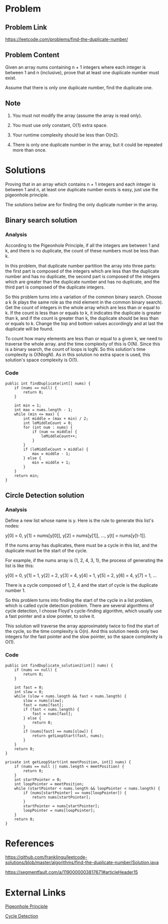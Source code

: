 # Problem

## Problem Link

https://leetcode.com/problems/find-the-duplicate-number/

## Problem Content

Given an array nums containing n + 1 integers where each integer is between 1 and n (inclusive), prove that at least one duplicate number must exist. 

Assume that there is only one duplicate number, find the duplicate one.

## Note

1. You must not modify the array (assume the array is read only).

2. You must use only constant, O(1) extra space.

3. Your runtime complexity should be less than O(n2).

4. There is only one duplicate number in the array, but it could be repeated more than once.

# Solutions

Proving that in an array which contains n + 1 integers and each integer is between 1 and n,
at least one duplicate number exists is easy, just use the pigeonhole principle.

The solutions below are for finding the only duplicate number in the array.

## Binary search solution

### Analysis

According to the Pigeonhole Principle, 
if all the integers are between 1 and k, and there is no duplicate,
the count of these numbers must be less than k.

In this problem, that duplicate number partition the array into three parts:
the first part is composed of the integers which are less than the duplicate number and has no duplicate,
the second part is composed of the integers which are greater than the duplicate number and has no duplicate,
and the third part is composed of the duplicate integers.

So this problem turns into a variation of the common binary search.
Choose a k (k plays the same role as the mid element in the common binary search).
Get the count of integers in the whole array which are less than or equal to k.
If the count is less than or equals to k, it indicates the duplicate is greater than k,
and if the count is greater than k, the duplicate should be less than or equals to k.
Change the top and bottom values accordingly and at last the duplicate will be found.

To count how many elements are less than or equal to a given k, 
we need to traverse the whole array.
and the time complexity of this is O(N).
Since this is a binary search, the count of loops is logN.
So this solution's time complexity is O(NlogN).
As in this solution no extra space is used, 
this solution's space complexity is O(1).

### Code

    public int findDuplicate(int[] nums) {
        if (nums == null) {
            return 0;
        }

        int min = 1;
        int max = nums.length - 1;
        while (min <= max) {
            int middle = (max + min) / 2;
            int leMiddleCount = 0;
            for (int num : nums) {
                if (num <= middle) {
                    leMiddleCount++;
                }
            }
            if (leMiddleCount > middle) {
                max = middle - 1;
            } else {
                min = middle + 1;
            }
        }
        return min;
    }

## Circle Detection solution

### Analysis

Define a new list whose name is y. Here is the rule to generate this list's nodes:

y[0] = 0, y[1] = nums[y[0]], y[2] = nums[y[1]], ..., y[t] = nums[y[t-1]].

If the nums array has duplicates, there must be a cycle in this list,
and the duplicate must be the start of the cycle.

For example, if the nums array is {1, 2, 4, 3, 1}, 
the process of generating the list is like this:

y[0] = 0, y[1] = 1, y[2] = 2, y[3] = 4, y[4] = 1, y[5] = 2, y[6] = 4, y[7] = 1, ...    

There is a cycle composed of 1, 2, 4 and the start of cycle is the duplicate number 1.

So this problem turns into finding the start of the cycle in a list problem, 
which is called cycle detection problem.
There are several algorithms of cycle detection,
I choose Floyd's cycle-finding algorithm,
which usually use a fast pointer and a slow pointer, to solve it. 

This solution will traverse the array approximately twice to find the start of the cycle,
so the time complexity is O(n).
And this solution needs only two integers for the fast pointer and the slow pointer,
so the space complexity is O(1).

### Code

    public int findDuplicate_solution2(int[] nums) {
        if (nums == null) {
            return 0;
        }

        int fast = 0;
        int slow = 0;
        while (slow < nums.length && fast < nums.length) {
            slow = nums[slow];
            fast = nums[fast];
            if (fast < nums.length) {
                fast = nums[fast];
            } else {
                return 0;
            }
            if (nums[fast] == nums[slow]) {
                return getLoopStart(fast, nums);
            }
        }
        return 0;
    }

    private int getLoopStart(int meetPosition, int[] nums) {
        if (nums == null || nums.length < meetPosition) {
            return 0;
        }
        int startPointer = 0;
        int loopPointer = meetPosition;
        while (startPointer < nums.length && loopPointer < nums.length) {
            if (nums[startPointer] == nums[loopPointer]) {
                return nums[startPointer];
            }
            startPointer = nums[startPointer];
            loopPointer = nums[loopPointer];
        }
        return 0;
    }

# References

https://github.com/franklingu/leetcode-solutions/blob/master/algorithms/find-the-duplicate-number/Solution.java

https://segmentfault.com/a/1190000003817671#articleHeader15

# External Links

[Pigeonhole Principle](https://en.wikipedia.org/wiki/Pigeonhole_principle)

[Cycle Detection](https://en.wikipedia.org/wiki/Cycle_detection)